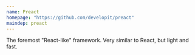 ```yaml
---
name: Preact
homepage: "https://github.com/developit/preact"
maindep: preact
---
```


The foremost "React-like" framework. Very similar to React, but light and fast.